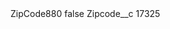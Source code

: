 <?xml version="1.0" encoding="UTF-8"?>
<CustomMetadata xmlns="http://soap.sforce.com/2006/04/metadata" xmlns:xsi="http://www.w3.org/2001/XMLSchema-instance" xmlns:xsd="http://www.w3.org/2001/XMLSchema">
    <label>ZipCode880</label>
    <protected>false</protected>
    <values>
        <field>Zipcode__c</field>
        <value xsi:type="xsd:string">17325</value>
    </values>
</CustomMetadata>
